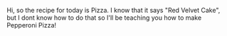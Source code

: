 Hi, so the recipe for today is Pizza. I know that it says "Red Velvet Cake", but I dont know how to do that so I'll be teaching you how to make Pepperoni Pizza!